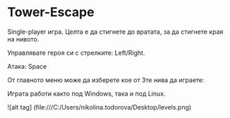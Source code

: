 # Tower-Escape

Single-player игра. Целта е да стигнете до вратата, за да стигнете края на нивото.

Управлявате героя си с стрелките: Left/Right.

Атака: Space

От главното меню може да изберете кое от 3те нива да играете: 

Играта работи както под Windows, така и под Linux.

![alt tag] (file:///C:/Users/nikolina.todorova/Desktop/levels.png)
